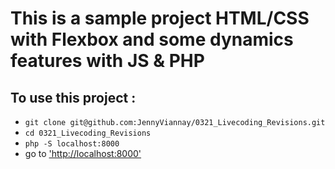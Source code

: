# This is a sample project HTML/CSS with Flexbox and some dynamics features with JS & PHP  

## To use this project : 

- ```git clone git@github.com:JennyViannay/0321_Livecoding_Revisions.git ```
- ```cd 0321_Livecoding_Revisions ```
- ```php -S localhost:8000```
- go to ['http://localhost:8000'](http://localhost:8000)